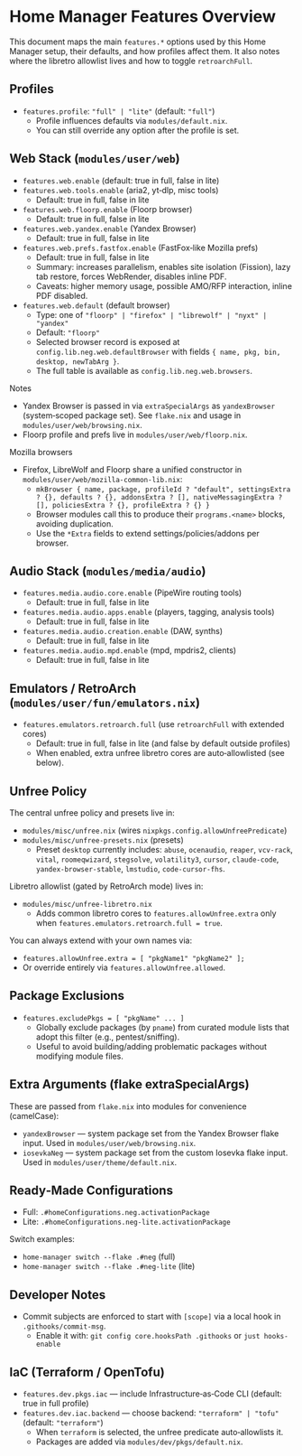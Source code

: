 # Home Manager Features Overview

This document maps the main `features.*` options used by this Home Manager setup, their defaults, and how profiles affect them. It also notes where the libretro allowlist lives and how to toggle `retroarchFull`.

## Profiles

- `features.profile`: `"full" | "lite"` (default: `"full"`)
  - Profile influences defaults via `modules/default.nix`.
  - You can still override any option after the profile is set.

## Web Stack (`modules/user/web`)

- `features.web.enable` (default: true in full, false in lite)
- `features.web.tools.enable` (aria2, yt‑dlp, misc tools)
  - Default: true in full, false in lite
- `features.web.floorp.enable` (Floorp browser)
  - Default: true in full, false in lite
- `features.web.yandex.enable` (Yandex Browser)
  - Default: true in full, false in lite
- `features.web.prefs.fastfox.enable` (FastFox‑like Mozilla prefs)
  - Default: true in full, false in lite
  - Summary: increases parallelism, enables site isolation (Fission), lazy tab restore, forces WebRender, disables inline PDF.
  - Caveats: higher memory usage, possible AMO/RFP interaction, inline PDF disabled.
- `features.web.default` (default browser)
  - Type: one of `"floorp" | "firefox" | "librewolf" | "nyxt" | "yandex"`
  - Default: `"floorp"`
  - Selected browser record is exposed at `config.lib.neg.web.defaultBrowser` with fields `{ name, pkg, bin, desktop, newTabArg }`.
  - The full table is available as `config.lib.neg.web.browsers`.

Notes
- Yandex Browser is passed in via `extraSpecialArgs` as `yandexBrowser` (system‑scoped package set). See `flake.nix` and usage in `modules/user/web/browsing.nix`.
- Floorp profile and prefs live in `modules/user/web/floorp.nix`.

Mozilla browsers
- Firefox, LibreWolf and Floorp share a unified constructor in `modules/user/web/mozilla-common-lib.nix`:
  - `mkBrowser { name, package, profileId ? "default", settingsExtra ? {}, defaults ? {}, addonsExtra ? [], nativeMessagingExtra ? [], policiesExtra ? {}, profileExtra ? {} }`
  - Browser modules call this to produce their `programs.<name>` blocks, avoiding duplication.
  - Use the `*Extra` fields to extend settings/policies/addons per browser.

## Audio Stack (`modules/media/audio`)

- `features.media.audio.core.enable` (PipeWire routing tools)
  - Default: true in full, false in lite
- `features.media.audio.apps.enable` (players, tagging, analysis tools)
  - Default: true in full, false in lite
- `features.media.audio.creation.enable` (DAW, synths)
  - Default: true in full, false in lite
- `features.media.audio.mpd.enable` (mpd, mpdris2, clients)
  - Default: true in full, false in lite

## Emulators / RetroArch (`modules/user/fun/emulators.nix`)

- `features.emulators.retroarch.full` (use `retroarchFull` with extended cores)
  - Default: true in full, false in lite (and false by default outside profiles)
  - When enabled, extra unfree libretro cores are auto‑allowlisted (see below).

## Unfree Policy

The central unfree policy and presets live in:
- `modules/misc/unfree.nix` (wires `nixpkgs.config.allowUnfreePredicate`)
- `modules/misc/unfree-presets.nix` (presets)
  - Preset `desktop` currently includes: `abuse`, `ocenaudio`, `reaper`, `vcv-rack`, `vital`, `roomeqwizard`, `stegsolve`, `volatility3`, `cursor`, `claude-code`, `yandex-browser-stable`, `lmstudio`, `code-cursor-fhs`.

Libretro allowlist (gated by RetroArch mode) lives in:
- `modules/misc/unfree-libretro.nix`
  - Adds common libretro cores to `features.allowUnfree.extra` only when `features.emulators.retroarch.full = true`.

You can always extend with your own names via:
- `features.allowUnfree.extra = [ "pkgName1" "pkgName2" ];`
- Or override entirely via `features.allowUnfree.allowed`.

## Package Exclusions

- `features.excludePkgs = [ "pkgName" ... ]`
  - Globally exclude packages (by `pname`) from curated module lists that adopt this filter (e.g., pentest/sniffing).
  - Useful to avoid building/adding problematic packages without modifying module files.

## Extra Arguments (flake extraSpecialArgs)

These are passed from `flake.nix` into modules for convenience (camelCase):
- `yandexBrowser` — system package set from the Yandex Browser flake input. Used in `modules/user/web/browsing.nix`.
- `iosevkaNeg` — system package set from the custom Iosevka flake input. Used in `modules/user/theme/default.nix`.

## Ready‑Made Configurations

- Full: `.#homeConfigurations.neg.activationPackage`
- Lite: `.#homeConfigurations.neg-lite.activationPackage`

Switch examples:
- `home-manager switch --flake .#neg` (full)
- `home-manager switch --flake .#neg-lite` (lite)

## Developer Notes

- Commit subjects are enforced to start with `[scope]` via a local hook in `.githooks/commit-msg`.
  - Enable it with: `git config core.hooksPath .githooks` or `just hooks-enable`

## IaC (Terraform / OpenTofu)

- `features.dev.pkgs.iac` — include Infrastructure‑as‑Code CLI (default: true in full profile)
- `features.dev.iac.backend` — choose backend: `"terraform" | "tofu"` (default: `"terraform"`)
  - When `terraform` is selected, the unfree predicate auto‑allowlists it.
  - Packages are added via `modules/dev/pkgs/default.nix`.
